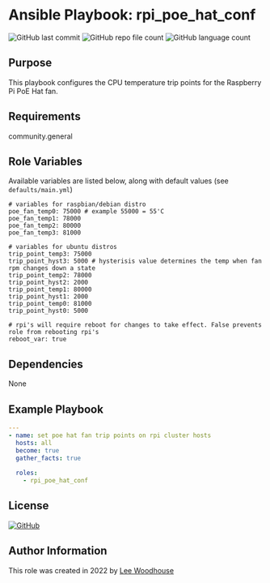 # Ansible Playbook: rpi_poe_hat_conf
![GitHub last commit](https://img.shields.io/github/last-commit/lpwoodhouse/playbook_rpi_poe_hat_conf)
![GitHub repo file count](https://img.shields.io/github/directory-file-count/lpwoodhouse/playbook_rpi_poe_hat_conf)
![GitHub language count](https://img.shields.io/github/languages/count/lpwoodhouse/playbook_rpi_poe_hat_conf)

## Purpose

This playbook configures the CPU temperature trip points for the Raspberry Pi PoE Hat fan.

## Requirements

community.general

## Role Variables

Available variables are listed below, along with default values (see ```defaults/main.yml```)
```shell
# variables for raspbian/debian distro
poe_fan_temp0: 75000 # example 55000 = 55'C
poe_fan_temp1: 78000
poe_fan_temp2: 80000
poe_fan_temp3: 81000

# variables for ubuntu distros
trip_point_temp3: 75000
trip_point_hyst3: 5000 # hysterisis value determines the temp when fan rpm changes down a state
trip_point_temp2: 78000
trip_point_hyst2: 2000
trip_point_temp1: 80000
trip_point_hyst1: 2000
trip_point_temp0: 81000
trip_point_hyst0: 5000

# rpi's will require reboot for changes to take effect. False prevents role from rebooting rpi's
reboot_var: true
```
## Dependencies

None

## Example Playbook
```yaml
---
- name: set poe hat fan trip points on rpi cluster hosts
  hosts: all
  become: true
  gather_facts: true
   
  roles:
    - rpi_poe_hat_conf
```

## License

[![GitHub](https://img.shields.io/github/license/lpwoodhouse/playbook_rpi_poe_hat_conf)](LICENSE)

## Author Information

This role was created in 2022 by [Lee Woodhouse](https://www.leewoodhouse.com/)
